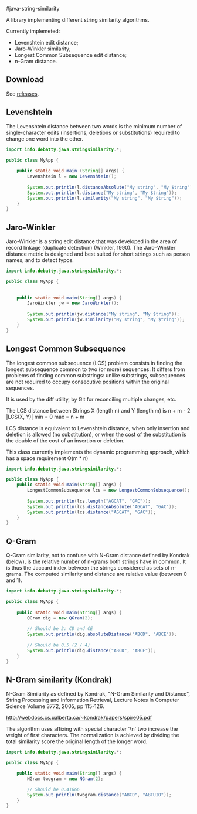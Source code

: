 #java-string-similarity

A library implementing different string similarity algorithms.

Currently implemeted:
- Levenshtein edit distance;
- Jaro-Winkler similarity;
- Longest Common Subsequence edit distance;
- n-Gram distance.

## Download
See [releases](https://github.com/tdebatty/java-string-similarity/releases).

## Levenshtein
The Levenshtein distance between two words is the minimum number of single-character edits (insertions, deletions or substitutions) required to change one word into the other.

```java
import info.debatty.java.stringsimilarity.*;

public class MyApp {
    
    public static void main (String[] args) {
        Levenshtein l = new Levenshtein();
        
        System.out.println(l.distanceAbsolute("My string", "My $tring"));
        System.out.println(l.distance("My string", "My $tring"));
        System.out.println(l.similarity("My string", "My $tring"));
    }
}
```

## Jaro-Winkler
Jaro-Winkler is a string edit distance that was developed in the area of record linkage (duplicate detection) (Winkler, 1990). The Jaro–Winkler distance metric is designed and best suited for short strings such as person names, and to detect typos.

```java
import info.debatty.java.stringsimilarity.*;

public class MyApp {
    
    
    public static void main(String[] args) {
        JaroWinkler jw = new JaroWinkler();
        
        System.out.println(jw.distance("My string", "My $tring"));
        System.out.println(jw.similarity("My string", "My $tring"));
    }
}
```


## Longest Common Subsequence

The longest common subsequence (LCS) problem consists in finding the longest subsequence common to two (or more) sequences. It differs from problems of finding common substrings: unlike substrings, subsequences are not required to occupy consecutive positions within the original sequences.

It is used by the diff utility, by Git for reconciling multiple changes, etc.

The LCS distance between Strings X (length n) and Y (length m) is n + m - 2 |LCS(X, Y)|
min = 0
max = n + m

LCS distance is equivalent to Levenshtein distance, when only insertion and deletion is allowed (no substitution), or when the cost of the substitution is the double of the cost of an insertion or deletion.

This class currently implements the dynamic programming approach, which has a space requirement O(m * n)

```java
import info.debatty.java.stringsimilarity.*;

public class MyApp {
    public static void main(String[] args) {
        LongestCommonSubsequence lcs = new LongestCommonSubsequence();
        
        System.out.println(lcs.length("AGCAT", "GAC"));
        System.out.println(lcs.distanceAbsolute("AGCAT", "GAC"));
        System.out.println(lcs.distance("AGCAT", "GAC"));
    }
}
```

## Q-Gram

Q-Gram similarity, not to confuse with N-Gram distance defined by Kondrak (below), is the relative number of n-grams both strings have in common. It is thus the Jaccard index between the strings considered as sets of n-grams. The computed similarity and distance are relative value (between 0 and 1).

```java
import info.debatty.java.stringsimilarity.*;

public class MyApp {
    
    public static void main(String[] args) {
        QGram dig = new QGram(2);
        
        // Should be 2: CD and CE
        System.out.println(dig.absoluteDistance("ABCD", "ABCE"));
        
        // Should be 0.5 (2 / 4)
        System.out.println(dig.distance("ABCD", "ABCE"));
    }
}
```

## N-Gram similarity (Kondrak)

N-Gram Similarity as defined by Kondrak, "N-Gram Similarity and Distance", String Processing and Information Retrieval, Lecture Notes in Computer Science Volume 3772, 2005, pp 115-126.

http://webdocs.cs.ualberta.ca/~kondrak/papers/spire05.pdf

The algorithm uses affixing with special character '\n' two increase the weight of first characters. The normalization is achieved by dividing the total similarity score the original length of the longer word.

```java
import info.debatty.java.stringsimilarity.*;

public class MyApp {

    public static void main(String[] args) {
        NGram twogram = new NGram(2);

        // Should be 0.41666
        System.out.println(twogram.distance("ABCD", "ABTUIO"));
    }
}
```



